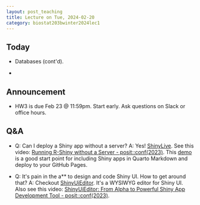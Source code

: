 ```yaml
---
layout: post_teaching
title: Lecture on Tue, 2024-02-20
category: biostat203bwinter2024lec1
---
```


## Today

* Databases (cont'd).

* 

## Announcement

* HW3 is due Feb 23 @ 11:59pm. Start early. Ask questions on Slack or office hours.

## Q&A

* Q: Can I deploy a Shiny app without a server? A: Yes! [ShinyLive](https://shiny.posit.co/py/docs/shinylive.html). See this video: [Running R-Shiny without a Server - posit::conf(2023)](https://youtu.be/j1M6YyU2ZX8?si=6xsmoIK4_FyAGw37). This [demo](https://github.com/coatless-quarto/r-shinylive-demo) is a good start point for including Shiny apps in Quarto Markdown and deploy to your GitHub Pages.

* Q: It's pain in the a** to design and code Shiny UI. How to get around that? A: Checkout [ShinyUiEditor](https://rstudio.github.io/shinyuieditor/). It's a WYSIWYG editor for Shiny UI. Also see this video: [ShinyUiEditor: From Alpha to Powerful Shiny App Development Tool - posit::conf(2023)](https://youtu.be/G3uxNtACutI?si=cBb9TXEEBGlOvM_-).

